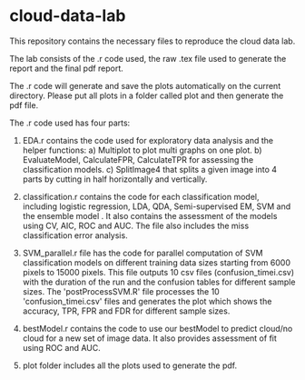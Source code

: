 cloud-data-lab
==============

This repository contains the necessary files to reproduce the cloud data lab.

The lab consists of the .r code used, the raw .tex file used to generate the report and the final pdf report.

The .r code will generate and save the plots automatically on the current directory. Please put all plots in a folder called plot and then generate the pdf file.

The .r code used has four parts:
1. EDA.r contains the code used for exploratory data analysis and the helper functions:
  a) Multiplot to plot multi graphs on one plot.
  b) EvaluateModel, CalculateFPR, CalculateTPR for assessing the classification models.
  c) SplitImage4 that splits a given image into 4 parts by cutting in half horizontally and vertically.

2. classification.r contains the code for each classification model, including logistic regression, LDA, QDA, Semi-supervised EM, SVM and the ensemble model . It also contains the assessment of the models using CV, AIC, ROC and AUC. The file also includes the miss classification error analysis.

3. SVM_parallel.r file has the code for parallel computation of SVM classification models on different training data sizes starting from 6000 pixels to 15000 pixels. This file outputs 10 csv files (confusion_timei.csv) with the duration of the run and the confusion tables for different sample sizes. The 'postProcessSVM.R' file processes the 10 'confusion_timei.csv' files and generates the plot which shows the accuracy, TPR, FPR and FDR for different sample sizes.

3. bestModel.r contains the code to use our bestModel to predict cloud/no cloud for a new set of image data. It also provides assessment of fit using ROC and AUC.

4. plot folder includes all the plots used to generate the pdf.

